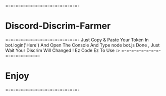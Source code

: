 =-=-=-=-=-=-=-=-=-=-=-=-=-=-=-
# Discord-Discrim-Farmer
=-=-=-=-=-=-=-=-=-=-=-=-=-=-=-
Just Copy & Paste Your Token In bot.login('Here')
And Open The Console 
And Type node bot.js
Done , Just Wait Your Discrim Will Changed ! 
Ez Code Ez To Use :>
=-=-=-=-=-=-=-=-=-=-=-=-=-=-=-
# Enjoy
=-=-=-=-=-=-=-=-=-=-=-=-=-=-=-

